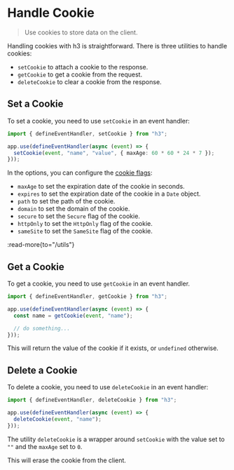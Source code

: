 # Handle Cookie

> Use cookies to store data on the client.

Handling cookies with h3 is straightforward. There is three utilities to handle cookies:

- `setCookie` to attach a cookie to the response.
- `getCookie` to get a cookie from the request.
- `deleteCookie` to clear a cookie from the response.

## Set a Cookie

To set a cookie, you need to use `setCookie` in an event handler:

```ts
import { defineEventHandler, setCookie } from "h3";

app.use(defineEventHandler(async (event) => {
  setCookie(event, "name", "value", { maxAge: 60 * 60 * 24 * 7 });
}));
```

In the options, you can configure the [cookie flags](https://developer.mozilla.org/en-US/docs/Web/HTTP/Headers/Set-Cookie):

- `maxAge` to set the expiration date of the cookie in seconds.
- `expires` to set the expiration date of the cookie in a `Date` object.
- `path` to set the path of the cookie.
- `domain` to set the domain of the cookie.
- `secure` to set the `Secure` flag of the cookie.
- `httpOnly` to set the `HttpOnly` flag of the cookie.
- `sameSite` to set the `SameSite` flag of the cookie.

:read-more{to="/utils"}

## Get a Cookie

To get a cookie, you need to use `getCookie` in an event handler.

```ts
import { defineEventHandler, getCookie } from "h3";

app.use(defineEventHandler(async (event) => {
  const name = getCookie(event, "name");

  // do something...
}));
```

This will return the value of the cookie if it exists, or `undefined` otherwise.

## Delete a Cookie

To delete a cookie, you need to use `deleteCookie` in an event handler:

```ts
import { defineEventHandler, deleteCookie } from "h3";

app.use(defineEventHandler(async (event) => {
  deleteCookie(event, "name");
}));
```

The utility `deleteCookie` is a wrapper around `setCookie` with the value set to `""` and the `maxAge` set to `0`.

This will erase the cookie from the client.
